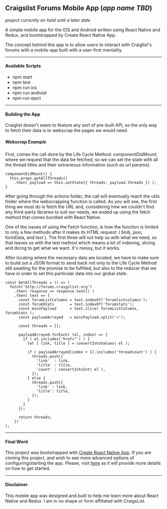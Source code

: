 ## Craigslist Forums Mobile App (_app name TBD_)

_project currently on hold until a later date_

A simple mobile app for the IOS and Android written using React Native and Redux, and bootstrapped by Create React Native App.  

The concept behind this app is to allow users to interact with Craiglist's forums with a mobile-app built with a user-first mentality.

---
#### Available Scripts
  * npm start
  * npm test
  * npm run ios
  * npm run android
  * npm run eject

---
#### Building the App
Craiglist doesn't seem to feature any sort of pre-built API, so the only way to fetch their data is to webscrap the pages we would need.

##### Webscrap Example
First, comes the call done by the Life Cycle Method: _componentDidMount_, where we request that the data be fetched, so we can set the state with all the thread titles and their extraneous information (_such as url params_).
```
componentDidMount() {
  this.props.getAllThreads()
    .then( payload => this.setState({ threads: payload.threads }) );
}
```
After going through the actions folder, the call will eventually reach the utils folder where the webscrapping function is called.  As you will see, the first thing we must do is fetch the URL and, considering how we couldn't find any third-party libraries to suit our needs, we ended up using the fetch method that comes bundled with React Native.

One of the issues of using the Fetch function, is how the function is limited to only a few methods after it makes its HTML request: ( blob, json, formData, and text ).  The first three will not help us with what we need, so that leaves us with the text method which means a lot of indexing, slicing and dicing to get what we want.  It's messy, but it works.

After locating where the necessary data are located, we have to make sure to build out a JSON format to send back not only to the Life Cycle Method still awaiting for the promise to be fulfilled, but also to the reducer that we have in order to set this particular data into our global state.
``` 
const GetAllThreads = () => (
  fetch('http://forums.craigslist.org')
    .then( response => response.text() )
    .then( text => {
      const forumListColumns = text.indexOf('forumlistcolumns');
      const forumStats       = text.indexOf('forumstats');
      const miniPayload      = text.slice( forumListColumns, forumStats );
      const payloadArrayed   = miniPayload.split('<');

      const threads = [];

      payloadArrayed.forEach( (el, index) => {
        if ( el.includes('href="') ) {
          let [ link, title ] = convertIntoValues( el );

          if ( payloadArrayed[index + 1].includes('threadcount') ) {
            threads.push({
              'link'  : link,
              'title' : title,
              'count' : convertIntoInt( el ),
            });
          } else {
            threads.push({
              'link' : link,
              'title': title,
            });
          }
        }
      });

      return threads;
    })
);
```
---
#### Final Word
This project was bootstrapped with [Create React Native App](https://github.com/react-community/create-react-native-app).
If you are cloning this project, and wish to see more advanced options of configuring/starting the app.  Please, visit [here](https://github.com/react-community/create-react-native-app/blob/master/react-native-scripts/template/README.md) as it will provide more details on how to get started.


---
#### Disclaimer
This mobile app was designed and built to help me learn more about React Native and Redux.  I am in no shape or form affiliated with CraigsList.